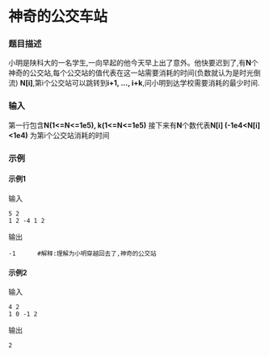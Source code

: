 # 神奇的公交车站
### 题目描述
小明是陕科大的一名学生,一向早起的他今天早上出了意外。他快要迟到了,有**N**个神奇的公交站,每个公交站的值代表在这一站需要消耗的时间(负数就认为是时光倒流) **N[i]**,第i个公交站可以跳转到**i+1, ..., i+k**,问小明到达学校需要消耗的最少时间.

### 输入
第一行包含**N(1<=N<=1e5), k(1<=N<=1e5)**
接下来有**N**个数代表**N[i] (-1e4<N[i]<1e4)** 为第i个公交站消耗的时间

### 示例
#### 示例1
输入
```
5 2
1 2 -4 1 2
```
输出
```
-1      #解释:理解为小明穿越回去了,神奇的公交站
```
#### 示例2
输入
```
4 2
1 0 -1 2
```
输出
```
2
```